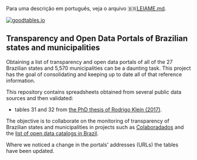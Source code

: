 Para uma descrição em português, veja o arquivo 🇧🇷[LEIAME.md](LEIAME.md).

[![goodtables.io](https://goodtables.io/badge/github/augusto-herrmann/transparencia-dados-abertos-brasil.svg)](https://goodtables.io/github/augusto-herrmann/transparencia-dados-abertos-brasil)

## Transparency and Open Data Portals of Brazilian states and municipalities

Obtaining a list of transparency and open data portals of all of the 27
Brazilian states and 5,570 municipalities can be a daunting task. This
project has the goal of consolidating and keeping up to date all of that
reference information.

This repository contains spreadsheets obtained from several public data
sources and then validated:

* tables 31 and 32 from [the PhD thesis of Rodrigo Klein (2017)](http://tede2.pucrs.br/tede2/handle/tede/7724).

The objective is to collaborate on the monitoring of transparency of Brazilian
states and municipalities in projects such as
[Colaboradados](http://colaboradados.github.io/) and the [list of open data
catalogs in Brazil](https://github.com/dadosgovbr/catalogos-dados-brasil).

Where we noticed a change in the portals' addresses (URLs) the tables have been
updated.


